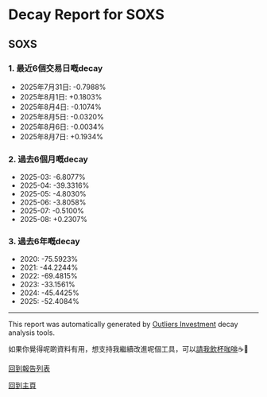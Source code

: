 # Decay Report for SOXS

## SOXS

### 1. 最近6個交易日嘅decay

- 2025年7月31日: -0.7988%
- 2025年8月1日: +0.1803%
- 2025年8月4日: -0.1074%
- 2025年8月5日: -0.0320%
- 2025年8月6日: -0.0034%
- 2025年8月7日: +0.1934%

### 2. 過去6個月嘅decay

- 2025-03: -6.8077%
- 2025-04: -39.3316%
- 2025-05: -4.8030%
- 2025-06: -3.8058%
- 2025-07: -0.5100%
- 2025-08: +0.2307%

### 3. 過去6年嘅decay

- 2020: -75.5923%
- 2021: -44.2244%
- 2022: -69.4815%
- 2023: -33.1561%
- 2024: -45.4425%
- 2025: -52.4084%

------------------------------
This report was automatically generated by [Outliers Investment](https://outliersecon.github.io/Outliers-Investment/) decay analysis tools.

如果你覺得呢啲資料有用，想支持我繼續改進呢個工具，可以[請我飲杯咖啡](https://buymeacoffee.com/outliersecon)☕🙏

[回到報告列表](https://outliersecon.github.io/Outliers-Investment/reports/reports_public)

[回到主頁](https://outliersecon.github.io/Outliers-Investment/)
